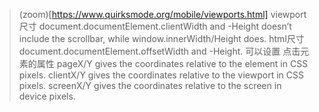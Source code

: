 >(zoom)[https://www.quirksmode.org/mobile/viewports.html]
> viewport 尺寸
document.documentElement.clientWidth and -Height doesn’t include the scrollbar,
 while window.innerWidth/Height does. 
 > html尺寸
 document.documentElement.offsetWidth and -Height. 可以设置
 > 点击元素的属性
 pageX/Y gives the coordinates relative to the <html> element in CSS pixels.
clientX/Y gives the coordinates relative to the viewport in CSS pixels.
screenX/Y gives the coordinates relative to the screen in device pixels.